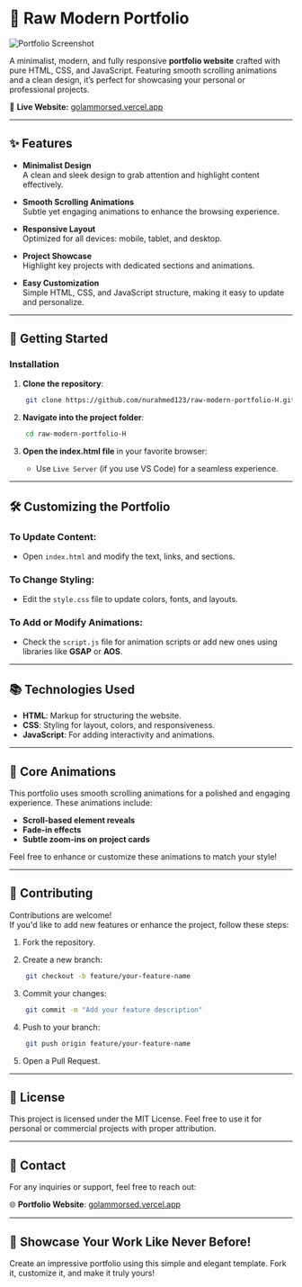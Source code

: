 

# 🌟 **Raw Modern Portfolio**

![Portfolio Screenshot](https://cloud-n8woqdtu5-hack-club-bot.vercel.app/0screenshot_2025-01-25_at_6.53.26___pm.png)

A minimalist, modern, and fully responsive **portfolio website** crafted with pure HTML, CSS, and JavaScript. Featuring smooth scrolling animations and a clean design, it’s perfect for showcasing your personal or professional projects.

🔗 **Live Website:** [golammorsed.vercel.app](https://golammorsed.vercel.app/)

----------

## ✨ **Features**

-   **Minimalist Design**  
    A clean and sleek design to grab attention and highlight content effectively.
    
-   **Smooth Scrolling Animations**  
    Subtle yet engaging animations to enhance the browsing experience.
    
-   **Responsive Layout**  
    Optimized for all devices: mobile, tablet, and desktop.
    
-   **Project Showcase**  
    Highlight key projects with dedicated sections and animations.
    
-   **Easy Customization**  
    Simple HTML, CSS, and JavaScript structure, making it easy to update and personalize.
    

----------


## 🚀 **Getting Started**

### **Installation**

1.  **Clone the repository**:
```bash
    git clone https://github.com/nurahmed123/raw-modern-portfolio-H.git 
```
2.  **Navigate into the project folder**:
    
```bash
    cd raw-modern-portfolio-H
```
3.  **Open the index.html file** in your favorite browser:
    
    -   Use `Live Server` (if you use VS Code) for a seamless experience.

----------

## 🛠️ **Customizing the Portfolio**

### To Update Content:

-   Open `index.html` and modify the text, links, and sections.

### To Change Styling:

-   Edit the `style.css` file to update colors, fonts, and layouts.

### To Add or Modify Animations:

-   Check the `script.js` file for animation scripts or add new ones using libraries like **GSAP** or **AOS**.

----------

## 📚 **Technologies Used**

-   **HTML**: Markup for structuring the website.
-   **CSS**: Styling for layout, colors, and responsiveness.
-   **JavaScript**: For adding interactivity and animations.

----------

## 🎨 **Core Animations**

This portfolio uses smooth scrolling animations for a polished and engaging experience. These animations include:

-   **Scroll-based element reveals**
-   **Fade-in effects**
-   **Subtle zoom-ins on project cards**

Feel free to enhance or customize these animations to match your style!

----------

## 🤝 **Contributing**

Contributions are welcome!  
If you'd like to add new features or enhance the project, follow these steps:

1.  Fork the repository.
    
2.  Create a new branch:
```bash
    git checkout -b feature/your-feature-name
```
3.  Commit your changes:
```bash
    git commit -m "Add your feature description"
```
4.  Push to your branch:
```bash
    git push origin feature/your-feature-name
```
5.  Open a Pull Request.
    

----------

## 📜 **License**

This project is licensed under the MIT License. Feel free to use it for personal or commercial projects with proper attribution.

----------

## 📧 **Contact**

For any inquiries or support, feel free to reach out:


🌐 **Portfolio Website**: [golammorsed.vercel.app](https://golammorsed.vercel.app/)

----------

## 🌟 **Showcase Your Work Like Never Before!**

Create an impressive portfolio using this simple and elegant template. Fork it, customize it, and make it truly yours!
